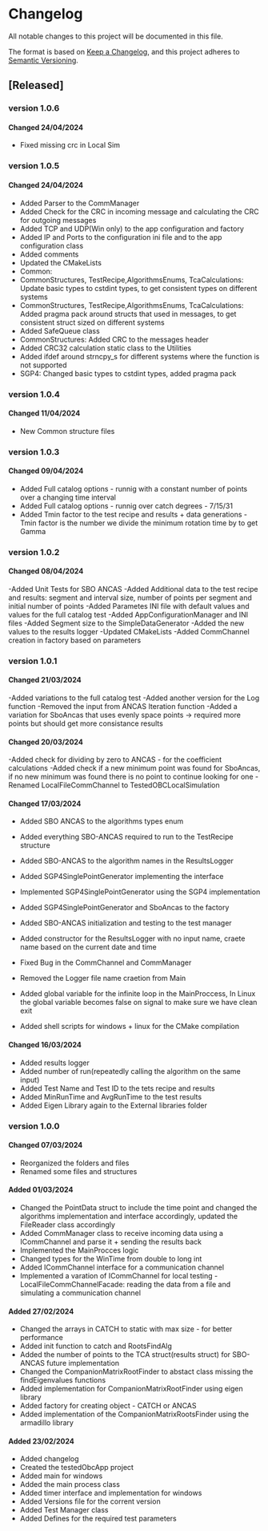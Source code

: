 # Changelog

All notable changes to this project will be documented in this file.

The format is based on [Keep a Changelog](https://keepachangelog.com/en/1.1.0/),
and this project adheres to [Semantic Versioning](https://semver.org/spec/v2.0.0.html).


## [Released]
### version 1.0.6
#### Changed 24/04/2024
- Fixed missing crc in Local Sim
### version 1.0.5
#### Changed 24/04/2024
- Added Parser to the CommManager
- Added Check for the CRC in incoming message and calculating the CRC for outgoing messages
- Added TCP and UDP(Win only) to the app configuration and factory
- Added IP and Ports to the configuration ini file and to the app configuration class
- Added comments
- Updated the CMakeLists
- Common:
- CommonStructures, TestRecipe,AlgorithmsEnums, TcaCalculations: Update basic types to cstdint types, to get consistent types on different systems
- CommonStructures, TestRecipe,AlgorithmsEnums, TcaCalculations: Added pragma pack around structs that used in messages, to get consistent struct sized on different systems
- Added SafeQueue class
- CommonStructures: Added CRC to the messages header
- Added CRC32 calculation static class to the Utilities
- Added ifdef around strncpy_s for different systems where the function is not supported
- SGP4: Changed basic types to cstdint types, added pragma pack

### version 1.0.4
#### Changed 11/04/2024
- New Common structure files
### version 1.0.3
#### Changed 09/04/2024
- Added Full catalog options - runnig with a constant number of points over a changing time interval
- Added Full catalog options - runnig over catch degrees - 7/15/31
- Added Tmin factor to the test recipe and results + data generations - Tmin factor is the number we divide the minimum rotation time by to get Gamma

### version 1.0.2
#### Changed 08/04/2024
-Added Unit Tests for SBO ANCAS
-Added Additional data to the test recipe and results: segment and interval size, number of points per segment and initial number of points
-Added Parametes INI file with default values and values for the full catalog test
-Added AppConfigurationManager and INI files
-Added Segment size to the SimpleDataGenerator
-Added the new values to the results logger
-Updated CMakeLists
-Added CommChannel creation in factory based on parameters

### version 1.0.1
#### Changed 21/03/2024
-Added variations to the full catalog test 
-Added another version for the Log function
-Removed the input from ANCAS Iteration function
-Added a variation for SboAncas that uses evenly space points -> required more points but should get more consistance results
#### Changed 20/03/2024
-Added check for dividing by zero to ANCAS - for the coefficient calculations
-Added check if a new minimum point was found for SboAncas, if no new minimum was found there is no point to continue looking for one
-Renamed LocalFileCommChannel to TestedOBCLocalSimulation
#### Changed 17/03/2024
- Added SBO ANCAS to the algorithms types enum
- Added everything SBO-ANCAS required to run to the TestRecipe structure
- Added SBO-ANCAS to the algorithm names in the ResultsLogger
- Added SGP4SinglePointGenerator implementing the interface
- Implemented SGP4SinglePointGenerator using the SGP4 implementation
- Added SGP4SinglePointGenerator and SboAncas to the factory
- Added SBO-ANCAS initialization and testing to the test manager

- Added constructor for the ResultsLogger with no input name, craete name based on the current date and time
- Fixed Bug in the CommChannel and CommManager
- Removed the Logger file name craetion from Main
- Added global variable for the infinite loop in the MainProccess, In Linux the global variable becomes false on signal to make sure we have clean exit
- Added shell scripts for windows + linux for the CMake compilation

#### Changed 16/03/2024
- Added results logger
- Added number of run(repeatedly calling the algorithm on the same input)
- Added Test Name and Test ID to the tets recipe and results
- Added MinRunTime and AvgRunTime to the test results
- Added Eigen Library again to the External libraries folder

### version 1.0.0
#### Changed 07/03/2024
- Reorganized the folders and files
- Renamed some files and structures

#### Added 01/03/2024
- Changed the PointData struct to include the time point and changed the algorithms implementation and interface accordingly, updated the FileReader class accordingly
- Added CommManager class to receive incoming data using a ICommChannel and parse it + sending the results back
- Implemented the MainProcces logic
- Changed types for the WinTime from double to long int
- Added ICommChannel interface for a communication channel
- Implemented a varation of ICommChannel for local testing - LocalFileCommChannelFacade: reading the data from a file and simulating a communication channel

#### Added 27/02/2024
- Changed the arrays in CATCH to static with max size - for better performance
- Added init function to catch and RootsFindAlg
- Added the number of points to the TCA struct(results struct) for SBO-ANCAS future implementation
- Changed the CompanionMatrixRootFinder to abstact class missing the findEigenvalues functions
- Added implementation for CompanionMatrixRootFinder using eigen library
- Added factory for creating object - CATCH or ANCAS 
- Added implementation of the CompanionMatrixRootsFinder using the armadillo library

#### Added 23/02/2024
- Added changelog
- Created the testedObcApp project
- Added main for windows
- Added the main process class
- Added timer interface and implementation for windows
- Added Versions file for the corrent version
- Added Test Manager class
- Added Defines for the required test parameters

